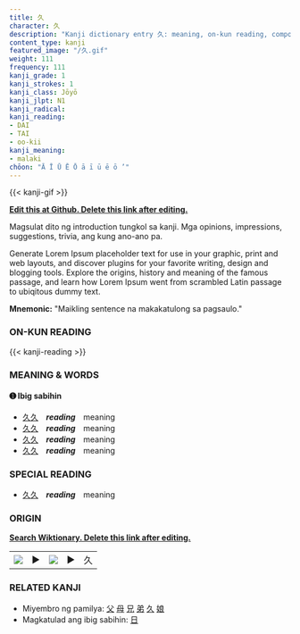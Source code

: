 ```yaml
---
title: 久
character: 久
description: "Kanji dictionary entry 久: meaning, on-kun reading, compounds, origin, related kanji"
content_type: kanji
featured_image: "/久.gif"
weight: 111
frequency: 111
kanji_grade: 1
kanji_strokes: 1
kanji_class: Jōyō
kanji_jlpt: N1
kanji_radical: 
kanji_reading: 
- DAI
- TAI
- oo-kii
kanji_meaning:
- malaki
chōon: "Ā Ī Ū Ē Ō ā ī ū ē ō ’"
---
```

[//]: # (Don't edit the line below. Kanji animated GIF code is automatically generated.)
{{< kanji-gif >}}

[//]: # (Edit below this line.)

**[Edit this at Github. Delete this link after editing.](https://github.com/tim0g/tim/tree/main/content/kanji/久/index.md)**

Magsulat dito ng introduction tungkol sa kanji. Mga opinions, impressions, suggestions, trivia, ang kung ano-ano pa.

Generate Lorem Ipsum placeholder text for use in your graphic, print and web layouts, and discover plugins for your favorite writing, design and blogging tools. Explore the origins, history and meaning of the famous passage, and learn how Lorem Ipsum went from scrambled Latin passage to ubiqitous dummy text.
 
**Mnemonic:** "Maikling sentence na makakatulong sa pagsaulo."

### ON-KUN READING

[//]: # (Don't edit the line below. ON-KUN READING code is automatically generated.)
{{< kanji-reading >}}

### MEANING & WORDS

#### ➊ **Ibig sabihin**
  - [久](../久)[久](../久)　***reading***　meaning
  - [久](../久)[久](../久)　***reading***　meaning
  - [久](../久)[久](../久)　***reading***　meaning
  - [久](../久)[久](../久)　***reading***　meaning

### SPECIAL READING
  - [久](../久)[久](../久)　***reading***　meaning

### ORIGIN

**[Search Wiktionary. Delete this link after editing.](https://wiktionary.org/wiki/久)**
<table class="kanji-table"><tr><td>
<img src="60px-久-bronze.svg.png">
</td><td>▶</td><td>
<img src="60px-久-oracle.svg.png">
</td><td>▶</td>
<td class="kanji-origin">久</td>
</tr></table>

### RELATED KANJI
- Miyembro ng pamilya: [父](../父) [母](../母) [兄](../兄) [弟](../弟) [久](../久) [娘](../娘)
- Magkatulad ang ibig sabihin: [日](../日)
